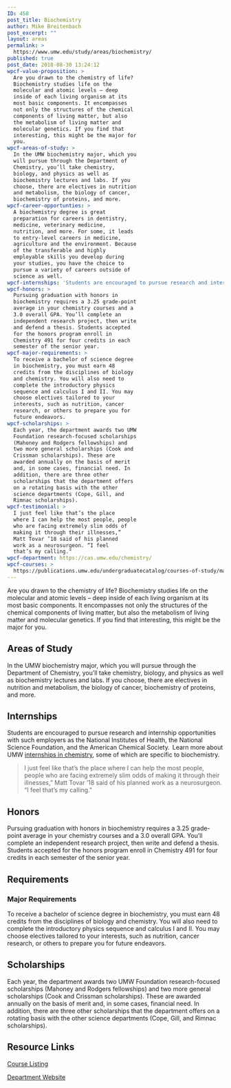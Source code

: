 ```yaml
---
ID: 458
post_title: Biochemistry
author: Mike Breitenbach
post_excerpt: ""
layout: areas
permalink: >
  https://www.umw.edu/study/areas/biochemistry/
published: true
post_date: 2018-08-30 13:24:12
wpcf-value-proposition: >
  Are you drawn to the chemistry of life?
  Biochemistry studies life on the
  molecular and atomic levels – deep
  inside of each living organism at its
  most basic components. It encompasses
  not only the structures of the chemical
  components of living matter, but also
  the metabolism of living matter and
  molecular genetics. If you find that
  interesting, this might be the major for
  you.
wpcf-areas-of-study: >
  In the UMW biochemistry major, which you
  will pursue through the Department of
  Chemistry, you’ll take chemistry,
  biology, and physics as well as
  biochemistry lectures and labs. If you
  choose, there are electives in nutrition
  and metabolism, the biology of cancer,
  biochemistry of proteins, and more.
wpcf-career-opportunties: >
  A biochemistry degree is great
  preparation for careers in dentistry,
  medicine, veterinary medicine,
  nutrition, and more. For some, it leads
  to entry-level careers in medicine,
  agriculture and the environment. Because
  of the transferable and highly
  employable skills you develop during
  your studies, you have the choice to
  pursue a variety of careers outside of
  science as well.
wpcf-internships: 'Students are encouraged to pursue research and internship opportunities with such employers as the National Institutes of Health, the National Science Foundation, and the American Chemical Society.  Learn more about UMW <a href="http://cas.umw.edu/chemistry/research-opportunities/internships/">internships in chemistry</a>, some of which are specific to biochemistry.'
wpcf-honors: >
  Pursuing graduation with honors in
  biochemistry requires a 3.25 grade-point
  average in your chemistry courses and a
  3.0 overall GPA. You’ll complete an
  independent research project, then write
  and defend a thesis. Students accepted
  for the honors program enroll in
  Chemistry 491 for four credits in each
  semester of the senior year.
wpcf-major-requirements: >
  To receive a bachelor of science degree
  in biochemistry, you must earn 48
  credits from the disciplines of biology
  and chemistry. You will also need to
  complete the introductory physics
  sequence and calculus I and II. You may
  choose electives tailored to your
  interests, such as nutrition, cancer
  research, or others to prepare you for
  future endeavors.
wpcf-scholarships: >
  Each year, the department awards two UMW
  Foundation research-focused scholarships
  (Mahoney and Rodgers fellowships) and
  two more general scholarships (Cook and
  Crissman scholarships). These are
  awarded annually on the basis of merit
  and, in some cases, financial need. In
  addition, there are three other
  scholarships that the department offers
  on a rotating basis with the other
  science departments (Cope, Gill, and
  Rimnac scholarships).
wpcf-testimonial: >
  I just feel like that’s the place
  where I can help the most people, people
  who are facing extremely slim odds of
  making it through their illnesses,”
  Matt Tovar ’18 said of his planned
  work as a neurosurgeon. “I feel
  that’s my calling."
wpcf-department: https://cas.umw.edu/chemistry/
wpcf-courses: >
  https://publications.umw.edu/undergraduatecatalog/courses-of-study/majors/chem/
---
```


<!-- Types Custom Fields: -->

<!-- value-proposition -->
Are you drawn to the chemistry of life? Biochemistry studies life on the molecular and atomic levels – deep inside of each living organism at its most basic components. It encompasses not only the structures of the chemical components of living matter, but also the metabolism of living matter and molecular genetics. If you find that interesting, this might be the major for you.
<!-- End value-proposition -->

<!-- areas-of-study -->
<h2>Areas of Study</h2>In the UMW biochemistry major, which you will pursue through the Department of Chemistry, you’ll take chemistry, biology, and physics as well as biochemistry lectures and labs. If you choose, there are electives in nutrition and metabolism, the biology of cancer, biochemistry of proteins, and more.
<!-- End areas-of-study -->

<!-- internships -->
<h2>Internships</h2>Students are encouraged to pursue research and internship opportunities with such employers as the National Institutes of Health, the National Science Foundation, and the American Chemical Society.  Learn more about UMW <a href="http://cas.umw.edu/chemistry/research-opportunities/internships/">internships in chemistry</a>, some of which are specific to biochemistry.
<!-- End internships -->

<!-- testimonial -->
<blockquote class="program-testimonial">
  I just feel like that’s the place where I can help the most people, people who are facing extremely slim odds of making it through their illnesses,” Matt Tovar ’18 said of his planned work as a neurosurgeon. “I feel that’s my calling."
</blockquote>
<!-- End testimonial -->

<!-- honors -->
<h2>Honors</h2>Pursuing graduation with honors in biochemistry requires a 3.25 grade-point average in your chemistry courses and a 3.0 overall GPA. You’ll complete an independent research project, then write and defend a thesis. Students accepted for the honors program enroll in Chemistry 491 for four credits in each semester of the senior year.
<!-- End honors -->

<!-- requirements -->
<h2>Requirements</h2>
<!-- major-requirements -->
<h3>Major Requirements</h3>To receive a bachelor of science degree in biochemistry, you must earn 48 credits from the disciplines of biology and chemistry. You will also need to complete the introductory physics sequence and calculus I and II. You may choose electives tailored to your interests, such as nutrition, cancer research, or others to prepare you for future endeavors.
<!-- End major-requirements -->

<!-- End requirements -->

<!-- scholarships -->
<h2>Scholarships</h2>Each year, the department awards two UMW Foundation research-focused scholarships (Mahoney and Rodgers fellowships) and two more general scholarships (Cook and Crissman scholarships). These are awarded annually on the basis of merit and, in some cases, financial need. In addition, there are three other scholarships that the department offers on a rotating basis with the other science departments (Cope, Gill, and Rimnac scholarships).
<!-- End scholarships -->

<!-- resource-links -->
<h2>Resource Links</h2>
<!-- courses -->
<a href="https://publications.umw.edu/undergraduatecatalog/courses-of-study/majors/chem/" class="button">Course Listing</a>
<!-- End courses -->

<!-- department -->
<a href="https://cas.umw.edu/chemistry/" class="button">Department Website</a>
<!-- End department -->

<!-- End resource-links -->

<!-- End Types Custom Fields -->